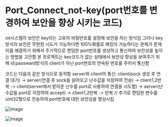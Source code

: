 # Port_Connect_not-key(port번호를 변경하여 보안을 향상 시키는 코드)

iot시스템의 보안은 key라는 고유의 비밀번호를 설정해 보안을 하는 방식임
그러나 key방식의 보안은 무한한 시도가 가능하다면 100%확률로 해킹이 가능하다는 문제가 존재
이를 해결하기 위해서 주기적으로 랜덤한 port번호를 생성하고 통신하여 보안성을 높이는 방법을 고안함
본 프로젝트는 key코드가 없는 상태에서 보안성 향상을 보여주기 위해 id:passward방식의 client가 아닌 port번호의 연속된 번호를 주어서 통신함

코드는 다음과 같은 방식으로 동작함 server와 client의 통신: client(sock 생성 후 연결 대기) -> server(연결 후 sock을 읽어오고 난수값을 저장하여 전송) -> client1,2반복
-> client(server에서 받아온 난수를 port로 사용하여 연결을 시도함) -> server(난수값을 port로 지정하여 accept) -> client1,2반복 -> 반복
// 추가로 랜덤한 변수를 uint32형으로 전송하여 port번호에 대한 보안성을 향상시킴



![image](https://github.com/JSHTIRED/Port_Connect_not-key/assets/143377935/10f1d66e-5a9a-4bd2-a7b4-f8cd7b7ba137)


![image](https://github.com/JSHTIRED/Port_Connect_not-key/assets/143377935/3ea9b947-cb7f-43f6-8000-e18fa15ec30f)
